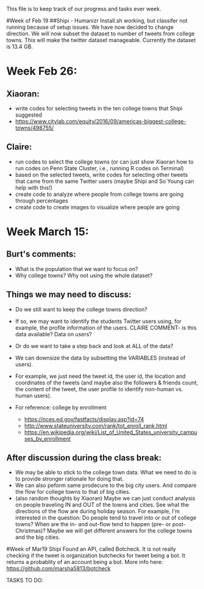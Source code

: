 This file is to keep track of our progress and tasks ever week.

#Week of Feb 19
##Shipi - Humanizr 
Install.sh working, but classifer not running because of setup issues. 
We have now decided to change direction. 
We will now subset the dataset to number of tweets from college towns. 
This will make the twitter dataset manageable. Currently the dataset is 13.4 GB. 

# Week Feb 26:
## Xiaoran:
* write codes for selecting tweets in the ten college towns that Shipi suggested 
* https://www.citylab.com/equity/2016/09/americas-biggest-college-towns/498755/
## Claire:
* run codes to select the college towns 
(or can just show Xiaoran how to run codes on Penn State Cluster, i.e., running R codes on Terminal)
* based on the selected tweets, write codes for selecting other tweets that came 
		from the same Twitter users (maybe Shipi and So Young can help with this!)
* create code to analyze where people from college towns are going through percentages
* create code to create images to visualize where people are going

# Week March 15:
## Burt's comments:
* What is the population that we want to focus on?
* Why college towns? Why not using the whole dataset?
## Things we may need to discuss:
* Do we still want to keep the college towns direction? 
* If so, we may want to identify the students Twitter users using, for example, 
     the profile information of the users.
	CLAIRE COMMENT- is this data available? Data on users?

* Or do we want to take a step back and look at ALL of the data? 
* We can downsize the data by subsetting the VARIABLES (instead of users). 
* For example, we just need the tweet id, the user id, the location and coordinates of the tweets 
	(and maybe also the followers & friends count, the content of the tweet, 
	the user profile to identify non-human vs. human users).
* For reference: college by enrollment 
	- https://nces.ed.gov/fastfacts/display.asp?id=74
	- http://www.stateuniversity.com/rank/tot_enroll_rank.html
	- https://en.wikipedia.org/wiki/List_of_United_States_university_campuses_by_enrollment
## After discussion during the class break:
* We may be able to stick to the college town data. 
	What we need to do is to provide stronger rationale for doing that.
* We can also peform same prodecure to the big city users. 
	And compare the flow for college towns to that of big cities.
* (also random thoughts by Xiaoran) Maybe we can just conduct analysis on people traveling 
	IN and OUT of the towns and cities. 
	See what the directions of the flow are during holiday season. 
	For example, I'm interested in the question: 
	Do people tend to travel into or out of college towns? 
	When are the in- and out-flow tend to happen (pre- or post-Christmas)? 
	Maybe we will get different answers for the college towns and the big cities.

#Week of Mar19
Shipi
Found an API, called Botcheck. 
	It is not really checking if the tweet is organization butchecks for tweet being a bot. 
	It returns a probablity of an account being a bot. 
	More info here: https://github.com/marsha5813/botcheck

TASKS TO DO:
